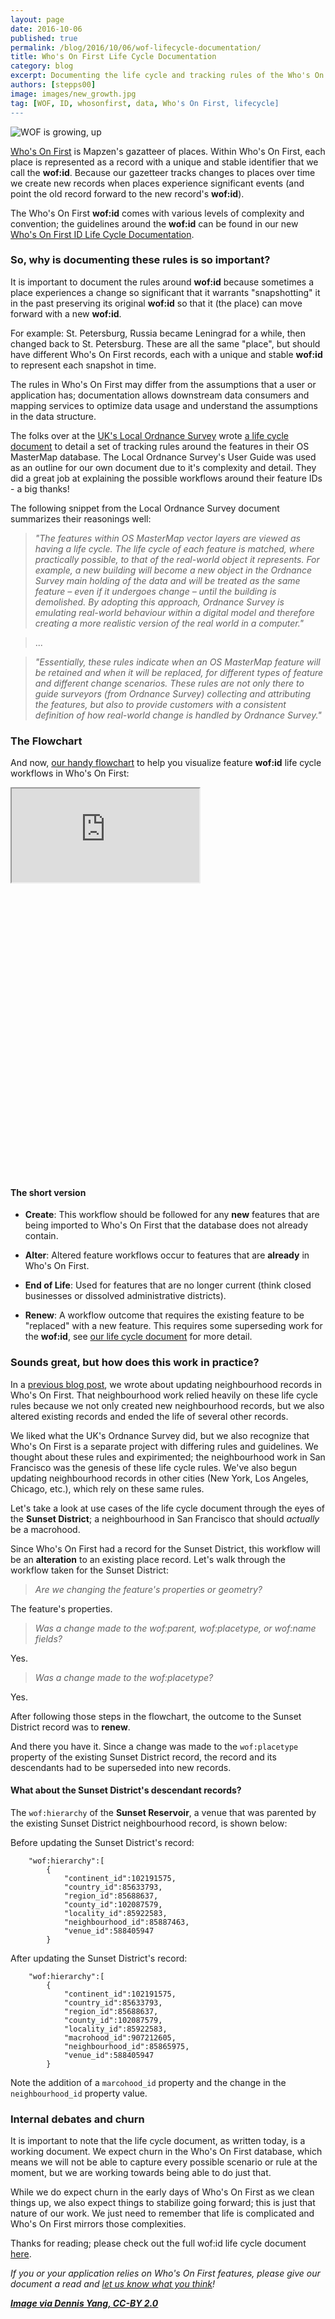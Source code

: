 ```yaml
---
layout: page
date: 2016-10-06
published: true
permalink: /blog/2016/10/06/wof-lifecycle-documentation/
title: Who's On First Life Cycle Documentation
category: blog
excerpt: Documenting the life cycle and tracking rules of the Who's On First ID
authors: [stepps00]
image: images/new_growth.jpg
tag: [WOF, ID, whosonfirst, data, Who's On First, lifecycle]
---
```


![WOF is growing, up](images/new_growth.jpg)

[Who's On First](https://whosonfirst.mapzen.com) is Mapzen's gazatteer of places. Within Who's On First, each place is represented as a record with a unique and stable identifier that we call the **wof:id**. Because our gazetteer tracks changes to places over time we create new records when places experience significant events (and point the old record forward to the new record's **wof:id**).

The Who's On First **wof:id** comes with various levels of complexity and convention; the guidelines around the **wof:id** can be found in our new [Who's On First ID Life Cycle Documentation](https://github.com/whosonfirst/whosonfirst-cookbook/blob/master/definition/wof:id_lifecycle.md).

### So, why is documenting these rules is so important?

It is important to document the rules around **wof:id** because sometimes a place experiences a change so significant that it warrants "snapshotting" it in the past preserving its original **wof:id** so that it (the place) can move forward with a new **wof:id**.

For example: St. Petersburg, Russia became Leningrad for a while, then changed back to St. Petersburg. These are all the same "place", but should have different Who's On First records, each with a unique and stable **wof:id** to represent each snapshot in time.

The rules in Who's On First may differ from the assumptions that a user or application has; documentation allows downstream data consumers and mapping services to optimize data usage and understand the assumptions in the data structure.

The folks over at the [UK's Local Ordnance Survey](https://www.ordnancesurvey.co.uk/) wrote [a life cycle document](https://www.europa.uk.com/resources/os/os-mastermap-topography-layer-user-guide.pdf) to detail a set of tracking rules around the features in their OS MasterMap database. The Local Ordnance Survey's User Guide was used as an outline for our own document due to it's complexity and detail. They did a great job at explaining the possible workflows around their feature IDs - a big thanks!

The following snippet from the Local Ordnance Survey document summarizes their reasonings well:

>_"The features within OS MasterMap vector layers are viewed as having a life cycle. The life cycle of each feature is matched, where practically possible, to that of the real-world object it represents. For example, a new building will become a new object in the Ordnance Survey main holding of the data and will be treated as the same feature – even if it undergoes change – until the building is demolished. By adopting this approach, Ordnance Survey is emulating real-world behaviour within a digital model and therefore creating a more realistic version of the real world in a computer."_

>...

>_"Essentially, these rules indicate when an OS MasterMap feature will be retained and when it will be replaced, for different types of feature and different change scenarios. These rules are not only there to guide surveyors (from Ordnance Survey) collecting and attributing the features, but also to provide customers with a consistent definition of how real-world change is handled by Ordnance Survey."_

### The Flowchart

And now, [our handy flowchart](https://raw.githubusercontent.com/whosonfirst/whosonfirst-cookbook/master/_images/lifecycle_flowchart.png) to help you visualize feature **wof:id** life cycle workflows in Who's On First:

<div class="demo-wrapper" id="lifecycle" style="height: 620px;">
<iframe src="https://whosonfirst.github.io/whosonfirst-cookbook/wof-lifecycle-document/index.html"></iframe>
</div>

#### The short version

* **Create**: This workflow should be followed for any **new** features that are being imported to Who's On First that the database does not already contain.

* **Alter**: Altered feature workflows occur to features that are **already** in Who's On First.

* **End of Life**: Used for features that are no longer current (think closed businesses or dissolved administrative districts).

* **Renew**: A workflow outcome that requires the existing feature to be "replaced" with a new feature. This requires some superseding work for the **wof:id**, see [our life cycle document](https://github.com/whosonfirst/whosonfirst-cookbook/blob/master/definition/wof:id_lifecycle.md) for more detail.

### Sounds great, but how does this work in practice?

In a [previous blog post](https://mapzen.com/blog/sf-neighbourhood-updates/), we wrote about updating neighbourhood records in Who's On First. That neighbourhood work relied heavily on these life cycle rules because we not only created new neighbourhood records, but we also altered existing records and ended the life of several other records.

We liked what the UK's Ordnance Survey did, but we also recognize that Who's On First is a separate project with differing rules and guidelines. We thought about these rules and expirimented; the neighbourhood work in San Francisco was the genesis of these life cycle rules. We've also begun updating neighbourhood records in other cities (New York, Los Angeles, Chicago, etc.), which rely on these same rules.

Let's take a look at use cases of the life cycle document through the eyes of the **Sunset District**; a neighbourhood in San Francisco that should _actually_ be a macrohood.

Since Who's On First had a record for the Sunset District, this workflow will be an **alteration** to an existing place record. Let's walk through the workflow taken for the Sunset District:

> _Are we changing the feature's properties or geometry?_

The feature's properties.

> _Was a change made to the wof:parent, wof:placetype, or wof:name fields?_

Yes.

> _Was a change made to the wof:placetype?_

Yes.

After following those steps in the flowchart, the outcome to the Sunset District record was to **renew**.

And there you have it. Since a change was made to the `wof:placetype` property of the existing Sunset District record, the record and its descendants had to be superseded into new records.

#### What about the Sunset District's descendant records?

The `wof:hierarchy` of the **Sunset Reservoir**, a venue that was parented by the existing Sunset District neighbourhood record, is shown below:

Before updating the Sunset District's record:

```
    "wof:hierarchy":[
        {
            "continent_id":102191575,
            "country_id":85633793,
            "region_id":85688637,
            "county_id":102087579,
            "locality_id":85922583,
            "neighbourhood_id":85887463,
            "venue_id":588405947
        }
```
After updating the Sunset District's record:

```
    "wof:hierarchy":[
        {
            "continent_id":102191575,
            "country_id":85633793,
            "region_id":85688637,	    
            "county_id":102087579,
            "locality_id":85922583,
            "macrohood_id":907212605,
            "neighbourhood_id":85865975,
            "venue_id":588405947
        }
```

Note the addition of a `marcohood_id` property and the change in the `neighbourhood_id` property value.

### Internal debates and churn

It is important to note that the life cycle document, as written today, is a working document. We expect churn in the Who's On First database, which means we will not be able to capture every possible scenario or rule at the moment, but we are working towards being able to do just that.

While we do expect churn in the early days of Who's On First as we clean things up, we also expect things to stabilize going forward; this is just that nature of our work. We just need to remember that life is complicated and Who's On First mirrors those complexities.

Thanks for reading; please check out the full wof:id life cycle document [here](https://github.com/whosonfirst/whosonfirst-cookbook/blob/master/definition/wof:id_lifecycle.md).


_If you or your application relies on Who's On First features, please give our document a read and [let us know what you think](mailto:stephen.epps@mapzen.com)!_

**_[Image via Dennis Yang, CC-BY 2.0](https://flic.kr/p/4NLV2d)_**
